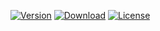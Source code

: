 [![Version](https://img.shields.io/npm/v/simple-scraper?color=blue&label=NPM&logo=npm)](https://www.npmjs.com/package/simplegrabber)
[![Download](https://img.shields.io/npm/dt/simple-scraper?color=green&label=Download&logo=NPM&logoColor=NPM)](https://www.npmjs.com/package/simplegrabber)
[![License](https://img.shields.io/npm/l/simple-scraper?label=License&logo=NPM&color=black)](https://www.npmjs.com/package/simplegrabber)